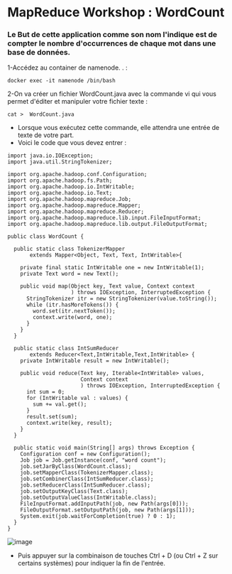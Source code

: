 # MapReduce Workshop : WordCount

###   Le But de cette application comme son nom l'indique est de compter le nombre d'occurrences de chaque mot dans une base de données.
  
1-Accédez au container de namenode. . :
```console
docker exec -it namenode /bin/bash
```

2-On va créer un fichier WordCount.java avec la commande vi qui vous permet d'éditer et manipuler votre fichier texte :

```console
cat >  WordCount.java
```
- Lorsque vous exécutez cette commande, elle attendra une entrée de texte de votre part.
- Voici le code que vous devez entrer :
```console
import java.io.IOException;
import java.util.StringTokenizer;

import org.apache.hadoop.conf.Configuration;
import org.apache.hadoop.fs.Path;
import org.apache.hadoop.io.IntWritable;
import org.apache.hadoop.io.Text;
import org.apache.hadoop.mapreduce.Job;
import org.apache.hadoop.mapreduce.Mapper;
import org.apache.hadoop.mapreduce.Reducer;
import org.apache.hadoop.mapreduce.lib.input.FileInputFormat;
import org.apache.hadoop.mapreduce.lib.output.FileOutputFormat;

public class WordCount {

  public static class TokenizerMapper
       extends Mapper<Object, Text, Text, IntWritable>{

    private final static IntWritable one = new IntWritable(1);
    private Text word = new Text();

    public void map(Object key, Text value, Context context
                    ) throws IOException, InterruptedException {
      StringTokenizer itr = new StringTokenizer(value.toString());
      while (itr.hasMoreTokens()) {
        word.set(itr.nextToken());
        context.write(word, one);
      }
    }
  }

  public static class IntSumReducer
       extends Reducer<Text,IntWritable,Text,IntWritable> {
    private IntWritable result = new IntWritable();

    public void reduce(Text key, Iterable<IntWritable> values,
                       Context context
                       ) throws IOException, InterruptedException {
      int sum = 0;
      for (IntWritable val : values) {
        sum += val.get();
      }
      result.set(sum);
      context.write(key, result);
    }
  }

  public static void main(String[] args) throws Exception {
    Configuration conf = new Configuration();
    Job job = Job.getInstance(conf, "word count");
    job.setJarByClass(WordCount.class);
    job.setMapperClass(TokenizerMapper.class);
    job.setCombinerClass(IntSumReducer.class);
    job.setReducerClass(IntSumReducer.class);
    job.setOutputKeyClass(Text.class);
    job.setOutputValueClass(IntWritable.class);
    FileInputFormat.addInputPath(job, new Path(args[0]));
    FileOutputFormat.setOutputPath(job, new Path(args[1]));
    System.exit(job.waitForCompletion(true) ? 0 : 1);
  }
}
```
![image](https://github.com/zineb-kplr/Hadoop-Workshops/assets/123749462/b41e2aee-59bc-4d5d-9ff2-395d99aa3ad3)

- Puis appuyer sur la combinaison de touches Ctrl + D (ou Ctrl + Z sur certains systèmes) pour indiquer la fin de l'entrée.
